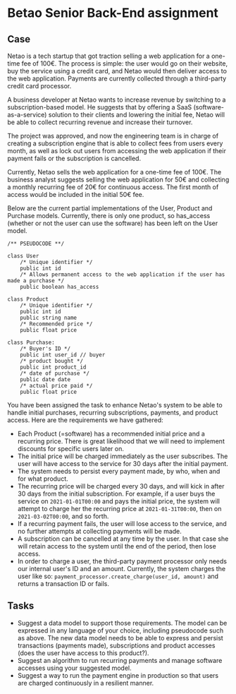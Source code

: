 # Betao Senior Back-End assignment

## Case

Netao is a tech startup that got traction selling a web application for a one-time fee of 100€. The process is simple: the user would go on their website, buy the service using a credit card, and Netao would then deliver access to the web application. Payments are currently collected through a third-party credit card processor. 

A business developer at Netao wants to increase revenue by switching to a subscription-based model. He suggests that by offering a SaaS (software-as-a-service) solution to their clients and lowering the initial fee, Netao will be able to collect recurring revenue and increase their turnover.

The project was approved, and now the engineering team is in charge of creating a subscription engine that is able to collect fees from users every month, as well as lock out users from accessing the web application if their payment fails or the subscription is cancelled.

Currently, Netao sells the web application for a one-time fee of 100€. The business analyst suggests selling the web application for 50€ and collecting a monthly recurring fee of 20€ for continuous access. The first month of access would be included in the initial 50€ fee.


Below are the current partial implementations of the User, Product and Purchase models. Currently, there is only one product, so has_access (whether or not the user can use the software) has been left on the User model.

```
/** PSEUDOCODE **/

class User
    /* Unique identifier */
    public int id
    /* Allows permanent access to the web application if the user has made a purchase */
    public boolean has_access

class Product
    /* Unique identifier */
    public int id
    public string name
    /* Recommended price */ 
    public float price

class Purchase:
    /* Buyer's ID */
    public int user_id // buyer
    /* product bought */
    public int product_id
    /* date of purchase */
    public date date
    /* actual price paid */
    public float price
``` 

You have been assigned the task to enhance Netao's system to be able to handle initial purchases, recurring subscriptions, payments, and product access. Here are the requirements we have gathered:

- Each Product (=software) has a recommended initial price and a recurring price. There is great likelihood that we will need to implement discounts for specific users later on.
- The initial price will be charged immediately as the user subscribes. The user will have access to the service for 30 days after the initial payment.
- The system needs to persist every payment made, by who, when and for what product.
- The recurring price will be charged every 30 days, and will kick in after 30 days from the initial subscription. For example, if a user buys the service on `2021-01-01T00:00` and pays the initial price, the system will attempt to charge her the recurring price at `2021-01-31T00:00`, then on `2021-03-02T00:00`, and so forth.
- If a recurring payment fails, the user will lose access to the service, and no further attempts at collecting payments will be made.
- A subscription can be cancelled at any time by the user. In that case she will retain access to the system until the end of the period, then lose access.
- In order to charge a user, the third-party payment processor only needs our internal user's ID and an amount. Currently, the system charges the user like so: `payment_processor.create_charge(user_id, amount)` and returns a transaction ID or fails.

## Tasks
- Suggest a data model to support those requirements. The model can be expressed in any language of your choice, including pseudocode such as above. The new data model needs to be able to express and persist transactions (payments made), subscriptions and product accesses (does the user have access to this product?).
- Suggest an algorithm to run recurring payments and manage software accesses using your suggested model.
- Suggest a way to run the payment engine in production so that users are charged continuously in a resilient manner.
